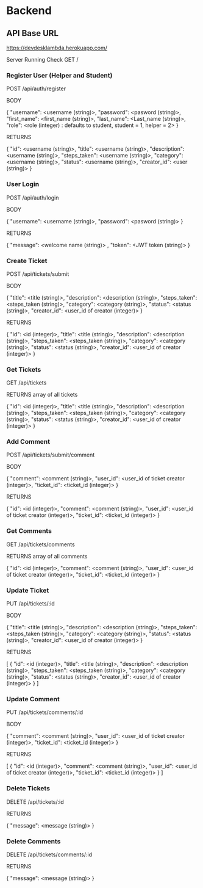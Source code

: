 # Backend

## API Base URL
https://devdesklambda.herokuapp.com/

Server Running Check
GET /

### Register User (Helper and Student)
POST /api/auth/register

BODY

{
    "username": <username (string)>, 
    "password": <pasword (string)>, 
    "first_name": <first_name (string)>, 
    "last_name": <Last_name (string)>,
    "role": <role (integer) : defaults to student, student = 1, helper = 2>
}

RETURNS

{
    "id": <username (string)>,
    "title": <username (string)>,
    "description": <username (string)>,
    "steps_taken": <username (string)>,
    "category": <username (string)>,
    "status": <username (string)>,
    "creator_id": <user (string)>
}

### User Login
POST /api/auth/login

BODY

{
    "username": <username (string)>, 
    "password": <pasword (string)>
}

RETURNS

{
    "message": <welcome name (string)> ,
    "token": <JWT token (string)>
}

### Create Ticket
POST /api/tickets/submit

BODY

{
    "title": <title (string)>,
    "description": <description (string)>,
    "steps_taken": <steps_taken (string)>,
    "category": <category (string)>,
    "status": <status (string)>,
    "creator_id": <user_id of creator (integer)>
}

RETURNS

{
    "id": <id (integer)>,
    "title": <title (string)>,
    "description": <description (string)>,
    "steps_taken": <steps_taken (string)>,
    "category": <category (string)>,
    "status": <status (string)>,
    "creator_id": <user_id of creator (integer)>
}

### Get Tickets
GET /api/tickets

RETURNS array of all tickets

{
    "id": <id (integer)>,
    "title": <title (string)>,
    "description": <description (string)>,
    "steps_taken": <steps_taken (string)>,
    "category": <category (string)>,
    "status": <status (string)>,
    "creator_id": <user_id of creator (integer)>
}

### Add Comment
POST /api/tickets/submit/comment

BODY

{
    "comment": <comment (string)>,
    "user_id": <user_id of ticket creator (integer)>,
    "ticket_id": <ticket_id (integer)>
}

RETURNS

{
    "id": <id (integer)>,
    "comment": <comment (string)>,
    "user_id": <user_id of ticket creator (integer)>,
    "ticket_id": <ticket_id (integer)>
}

### Get Comments

GET /api/tickets/comments

RETURNS array of all comments

{
    "id": <id (integer)>,
    "comment": <comment (string)>,
    "user_id": <user_id of ticket creator (integer)>,
    "ticket_id": <ticket_id (integer)>
}

### Update Ticket

PUT /api/tickets/:id

BODY

{
    "title": <title (string)>,
    "description": <description (string)>,
    "steps_taken": <steps_taken (string)>,
    "category": <category (string)>,
    "status": <status (string)>,
    "creator_id": <user_id of creator (integer)>
}

RETURNS

[
    {
        "id": <id (integer)>,
        "title": <title (string)>,
        "description": <description (string)>,
        "steps_taken": <steps_taken (string)>,
        "category": <category (string)>,
        "status": <status (string)>,
        "creator_id": <user_id of creator (integer)>
    }
]

### Update Comment

PUT /api/tickets/comments/:id

BODY

{
    "comment": <comment (string)>,
    "user_id": <user_id of ticket creator (integer)>,
    "ticket_id": <ticket_id (integer)>
}

RETURNS

[
    {
        "id": <id (integer)>,
        "comment": <comment (string)>,
        "user_id": <user_id of ticket creator (integer)>,
        "ticket_id": <ticket_id (integer)>
    }
]

### Delete Tickets

DELETE /api/tickets/:id

RETURNS

{
    "message": <message (string)>
}

### Delete Comments

DELETE /api/tickets/comments/:id

RETURNS

{
    "message": <message (string)>
}